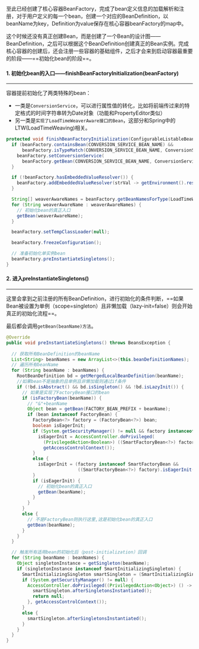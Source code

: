 至此已经创建了核心容器BeanFactory，完成了bean定义信息的加载解析和注册，对于用户定义的每一个bean，创建一个对应的BeanDefinition，以beanName为key，Definition为value保存在核心容器beanFactory的map中。

这个时候还没有真正创建Bean，而是创建了一个Bean的设计图——BeanDefinition，之后可以根据这个BeanDefinition创建真正的Bean实例。完成核心容器的创建后，还会注册一些容器的基础组件，之后才会来到启动容器最重要的阶段——==初始化bean的阶段==。



#### 1. 初始化bean的入口——finishBeanFactoryInitialization(beanFactory)

---

容器提前初始化了两类特殊的bean：

- 一类是`ConversionService`，可以进行属性值的转化，比如将前端传过来的特定格式的时间字符串转为Date对象（功能和PropertyEditor类似）
- 另一类是`实现了LoadTimeWeaverAware接口的Bean`，这部分和Spring中的LTW(LoadTimeWeaving)相关。

```java
protected void finishBeanFactoryInitialization(ConfigurableListableBeanFactory beanFactory) {
  if (beanFactory.containsBean(CONVERSION_SERVICE_BEAN_NAME) &&
      beanFactory.isTypeMatch(CONVERSION_SERVICE_BEAN_NAME, ConversionService.class)) {
    beanFactory.setConversionService(
      beanFactory.getBean(CONVERSION_SERVICE_BEAN_NAME, ConversionService.class));
  }

  if (!beanFactory.hasEmbeddedValueResolver()) {
    beanFactory.addEmbeddedValueResolver(strVal -> getEnvironment().resolvePlaceholders(strVal));
  }

  String[] weaverAwareNames = beanFactory.getBeanNamesForType(LoadTimeWeaverAware.class, false, false);
  for (String weaverAwareName : weaverAwareNames) {
    // 初始化bean的真正入口
    getBean(weaverAwareName);
  }

  beanFactory.setTempClassLoader(null);

  beanFactory.freezeConfiguration();

  // 准备初始化单实例bean
  beanFactory.preInstantiateSingletons();
}
```



#### 2. 进入preInstantiateSingletons()

---

这里会拿到之前注册的所有BeanDefinition，进行初始化的条件判断，==如果Bean被设置为单例（scope=singleton）且非懒加载（lazy-init=false）则会开始真正的初始化流程==。

最后都会调用`getBean(beanName)方法`。

```java
@Override
public void preInstantiateSingletons() throws BeansException {
  
  // 获取所有BeanDefinition的beanName
  List<String> beanNames = new ArrayList<>(this.beanDefinitionNames);
  // 遍历所有beanName
  for (String beanName : beanNames) {
    RootBeanDefinition bd = getMergedLocalBeanDefinition(beanName);
    //如果bean不是抽象的且单例且非懒加载则通过if条件
    if (!bd.isAbstract() && bd.isSingleton() && !bd.isLazyInit()) {
      // 如果是实现了FactoryBean接口的bean
      if (isFactoryBean(beanName)) {
        // "&"+beanName
        Object bean = getBean(FACTORY_BEAN_PREFIX + beanName);
        if (bean instanceof FactoryBean) {
          FactoryBean<?> factory = (FactoryBean<?>) bean;
          boolean isEagerInit;
          if (System.getSecurityManager() != null && factory instanceof SmartFactoryBean) {
            isEagerInit = AccessController.doPrivileged(
              (PrivilegedAction<Boolean>) ((SmartFactoryBean<?>) factory)::isEagerInit,
              getAccessControlContext());
          }
          else {
            isEagerInit = (factory instanceof SmartFactoryBean &&
                           ((SmartFactoryBean<?>) factory).isEagerInit());
          }
          if (isEagerInit) {
            // 初始化bean的真正入口
            getBean(beanName);
          }
        }
      }
      else {
        // 不是FactoryBean则执行这里,这是初始化bean的真正入口
        getBean(beanName);
      }
    }
  }

  // 触发所有适用bean的初始化后（post-initialization）回调
  for (String beanName : beanNames) {
    Object singletonInstance = getSingleton(beanName);
    if (singletonInstance instanceof SmartInitializingSingleton) {
      SmartInitializingSingleton smartSingleton = (SmartInitializingSingleton) singletonInstance;
      if (System.getSecurityManager() != null) {
        AccessController.doPrivileged((PrivilegedAction<Object>) () -> {
          smartSingleton.afterSingletonsInstantiated();
          return null;
        }, getAccessControlContext());
      }
      else {
        smartSingleton.afterSingletonsInstantiated();
      }
    }
  }
}
```











